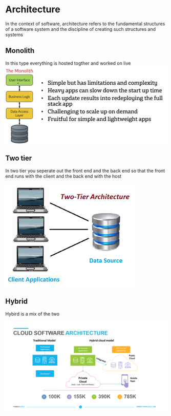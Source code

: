 # Architecture
In the context of software, architecture refers to the fundamental structures of a software system and the discipline of creating such structures and systems

## Monolith
In this type everything is hosted togther and worked on live
![Monolith image](/Documentation/resources/monolith.png)

## Two tier
In two tier you seperate out the front end and the back end so that the front end runs with the client and the back end with the host

![Two tier](/Documentation/resources/two-tier-architecture.png)

## Hybrid 
Hybird is a mix of the two

![Cloud](/Documentation/resources/Cloud.png)
